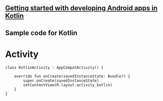 ## [Getting started with developing Android apps in Kotlin](https://ptyagicodecamp.github.io/getting-started-with-developing-android-apps-in-kotlin.html)

## Sample code for Kotlin

# Activity
```
class KotlinActivity : AppCompatActivity() {

    override fun onCreate(savedInstanceState: Bundle?) {
        super.onCreate(savedInstanceState)
        setContentView(R.layout.activity_kotlin)
    }
}
```